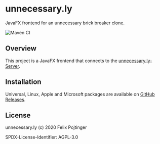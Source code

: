 # unnecessary.ly

JavaFX frontend for an unnecessary brick breaker clone.

![Maven CI](https://github.com/coffeecodecontribute/unnecessary.ly-frontend-javafx/workflows/Maven%20CI/badge.svg)

## Overview

This project is a JavaFX frontend that connects to the [unnecessary.ly-Server](https://coffeecodecontribute.github.io/unnecessary.ly-backend-java/).

## Installation

Universal, Linux, Apple and Microsoft packages are available on [GitHub Releases](https://github.com/coffeecodecontribute/unnecessary.ly-frontend-javafx/releases).

## License

unnecessary.ly (c) 2020 Felix Pojtinger

SPDX-License-Identifier: AGPL-3.0
